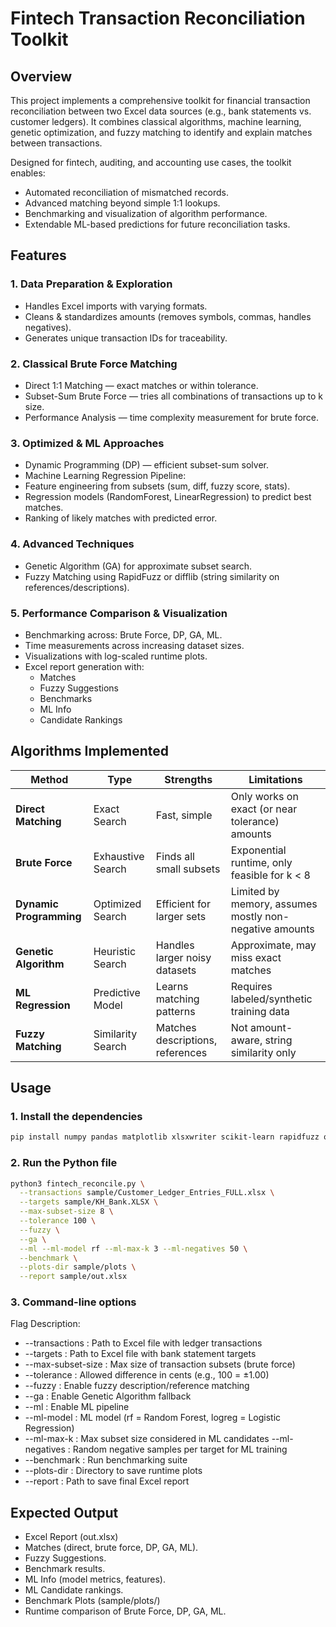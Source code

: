 # Fintech Transaction Reconciliation Toolkit

## Overview

This project implements a comprehensive toolkit for financial transaction reconciliation between two Excel data sources (e.g., bank statements vs. customer ledgers). It combines classical algorithms, machine learning, genetic optimization, and fuzzy matching to identify and explain matches between transactions.

Designed for fintech, auditing, and accounting use cases, the toolkit enables:
- Automated reconciliation of mismatched records.
- Advanced matching beyond simple 1:1 lookups.
- Benchmarking and visualization of algorithm performance.
- Extendable ML-based predictions for future reconciliation tasks.
  
## Features
### 1. **Data Preparation & Exploration**
- Handles Excel imports with varying formats.
- Cleans & standardizes amounts (removes symbols, commas, handles negatives).
- Generates unique transaction IDs for traceability.

### 2. **Classical Brute Force Matching**
- Direct 1:1 Matching — exact matches or within tolerance.
- Subset-Sum Brute Force — tries all combinations of transactions up to k size.
- Performance Analysis — time complexity measurement for brute force.

### 3. **Optimized & ML Approaches**
- Dynamic Programming (DP) — efficient subset-sum solver.
- Machine Learning Regression Pipeline:
- Feature engineering from subsets (sum, diff, fuzzy score, stats).
- Regression models (RandomForest, LinearRegression) to predict best matches.
- Ranking of likely matches with predicted error.

### 4. **Advanced Techniques**
- Genetic Algorithm (GA) for approximate subset search.
- Fuzzy Matching using RapidFuzz or difflib (string similarity on references/descriptions).

### 5. **Performance Comparison & Visualization**
- Benchmarking across: Brute Force, DP, GA, ML.
- Time measurements across increasing dataset sizes.
- Visualizations with log-scaled runtime plots.
- Excel report generation with:
  - Matches
  - Fuzzy Suggestions
  - Benchmarks
  - ML Info
  - Candidate Rankings
 
## Algorithms Implemented

| Method            | Type              | Strengths                     | Limitations                                  |
|-------------------|-------------------|--------------------------------|----------------------------------------------|
| **Direct Matching** | Exact Search       | Fast, simple                  | Only works on exact (or near tolerance) amounts |
| **Brute Force**     | Exhaustive Search  | Finds all small subsets       | Exponential runtime, only feasible for k < 8 |
| **Dynamic Programming** | Optimized Search   | Efficient for larger sets     | Limited by memory, assumes mostly non-negative amounts |
| **Genetic Algorithm**  | Heuristic Search   | Handles larger noisy datasets | Approximate, may miss exact matches          |
| **ML Regression**     | Predictive Model   | Learns matching patterns      | Requires labeled/synthetic training data     |
| **Fuzzy Matching**    | Similarity Search  | Matches descriptions, references | Not amount-aware, string similarity only   |

## Usage

### 1. Install the dependencies
```bash
pip install numpy pandas matplotlib xlsxwriter scikit-learn rapidfuzz openpyxl
``` 

### 2. Run the Python file
```bash
python3 fintech_reconcile.py \
  --transactions sample/Customer_Ledger_Entries_FULL.xlsx \
  --targets sample/KH_Bank.XLSX \
  --max-subset-size 8 \
  --tolerance 100 \
  --fuzzy \
  --ga \
  --ml --ml-model rf --ml-max-k 3 --ml-negatives 50 \
  --benchmark \
  --plots-dir sample/plots \
  --report sample/out.xlsx
```
  
### 3. Command-line options

Flag	Description:
- --transactions :	Path to Excel file with ledger transactions
- --targets :	Path to Excel file with bank statement targets
- --max-subset-size :	Max size of transaction subsets (brute force)
- --tolerance :	Allowed difference in cents (e.g., 100 = ±1.00)
- --fuzzy	: Enable fuzzy description/reference matching
- --ga : Enable Genetic Algorithm fallback
- --ml : Enable ML pipeline
- --ml-model : ML model (rf = Random Forest, logreg = Logistic Regression)
- --ml-max-k : Max subset size considered in ML candidates
--ml-negatives : Random negative samples per target for ML training
- --benchmark : Run benchmarking suite
- --plots-dir : Directory to save runtime plots
- --report : Path to save final Excel report
  
## Expected Output
- Excel Report (out.xlsx)
- Matches (direct, brute force, DP, GA, ML).
- Fuzzy Suggestions.
- Benchmark results.
- ML Info (model metrics, features).
- ML Candidate rankings.
- Benchmark Plots (sample/plots/)
- Runtime comparison of Brute Force, DP, GA, ML.
